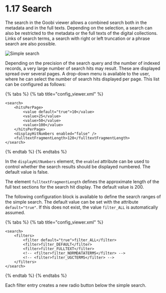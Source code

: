 # 1.17 Search

The search in the Goobi viewer allows a combined search both in the metadata and in the full texts. Depending on the selection, a search can also be restricted to the metadata or the full texts of the digital collections. Links of search terms, a search with right or left truncation or a phrase search are also possible.

![Simple search](../../../.gitbook/assets/conf\_1.17.png)

Depending on the precision of the search query and the number of indexed records, a very large number of search hits may result. These are displayed spread over several pages. A drop-down menu is available to the user, where he can select the number of search hits displayed per page. This list can be configured as follows:

{% tabs %}
{% tab title="config_viewer.xml" %}
```markup
<search>
    <hitsPerPage>
        <value default="true">10</value>
        <value>25</value>
        <value>50</value>
        <value>100</value>
    </hitsPerPage>
    <displayHitNumbers enabled="false" />
    <fulltextFragmentLength>120</fulltextFragmentLength>
</search>
```
{% endtab %}
{% endtabs %}

In the `displayHitNumbers` element, the `enabled` attribute can be used to control whether the search results should be displayed numbered. The default value is false.

The element `fulltextFragmentLength` defines the approximate length of the full text sections for the search hit display. The default value is 200.&#x20;

The following configuration block is available to define the search ranges of the simple search. The default value can be set with the attribute `default="true"`. If this does not exist, the value `filter_ALL` is automatically assumed.

{% tabs %}
{% tab title="config_viewer.xml" %}
```markup
<search>
    <filters>
        <filter default="true">filter_ALL</filter>
        <filter>filter_DEFAULT</filter>
        <filter>filter_FULLTEXT</filter>
        <!-- <filter>filter_NORMDATATERMS</filter> -->
        <!-- <filter>filter_UGCTERMS</filter> -->
    </filters>
</search>
```
{% endtab %}
{% endtabs %}

Each filter entry creates a new radio button below the simple search.
